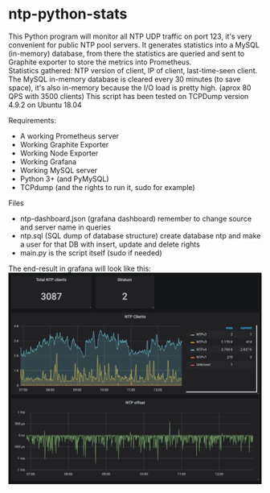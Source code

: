 # ntp-python-stats
This Python program will monitor all NTP UDP traffic on port 123, it's very convenient for public NTP pool servers.
It generates statistics into a MySQL (in-memory) database, from there the statistics are queried and sent to Graphite exporter
to store the metrics into Prometheus.  
Statistics gathered: NTP version of client, IP of client, last-time-seen client.  
The MySQL in-memory database is cleared every 30 minutes (to save space), it's also in-memory because the I/O load is pretty high. (aprox 80 QPS with 3500 clients)
This script has been tested on TCPDump version 4.9.2 on Ubuntu 18.04

Requirements:
* A working Prometheus server
* Working Graphite Exporter
* Working Node Exporter
* Working Grafana 
* Working MySQL server
* Python 3+ (and PyMySQL)
* TCPdump (and the rights to run it, sudo for example)

Files
* ntp-dashboard.json (grafana dashboard) remember to change source and server name in queries
* ntp.sql (SQL dump of database structure) create database ntp and make a user for that DB with insert, update and delete rights
* main.py is the script itself (sudo if needed)

The end-result in grafana will look like this:
![alt tag](https://github.com/HyperDevil/ntp-python-stats/blob/master/ntp.PNG?raw=true)
